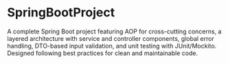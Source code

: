 # SpringBootProject
A complete Spring Boot project featuring AOP for cross-cutting concerns, a layered architecture with service and controller components, global error handling, DTO-based input validation, and unit testing with JUnit/Mockito. Designed following best practices for clean and maintainable code.
